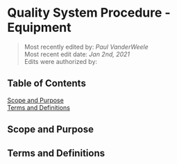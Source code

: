# Quality System Procedure - Equipment

>Most recently edited by: *Paul VanderWeele*  
>Most recent edit date: *Jan 2nd, 2021*  
>Edits were authorized by:  

## Table of Contents
[Scope and Purpose](#Scope-and-Purpose)  
[Terms and Definitions](#Terms-and-Definitions)

## Scope and Purpose


## Terms and Definitions

